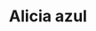 ---
title: Alicia azul
date: 
draft: false

# descripcion
description : Conjunto de aros y dije de plata con cristal y marquesita

materials: Plata 925

color: 

dimensions: 1cm x 2,5cm (dije) - 1cm x 3cm (aros)

code: 06-18-1056

type: "Conjuntos"

categories: []

price: $14.350,00

price_eftvo: $12.200,00

# Images
# first image will be shown in the product page
images:
  # - image: "images/path_to_image"
  # La ubicacion de las imagenes es imagenes/Conjuntos/Conjuntos.Aros y Dije/06-18-1056-alicia-azul
  - image: "./images/conjuntos/aros_y_dije/06-18-1056-alicia-azul.jpg"
---